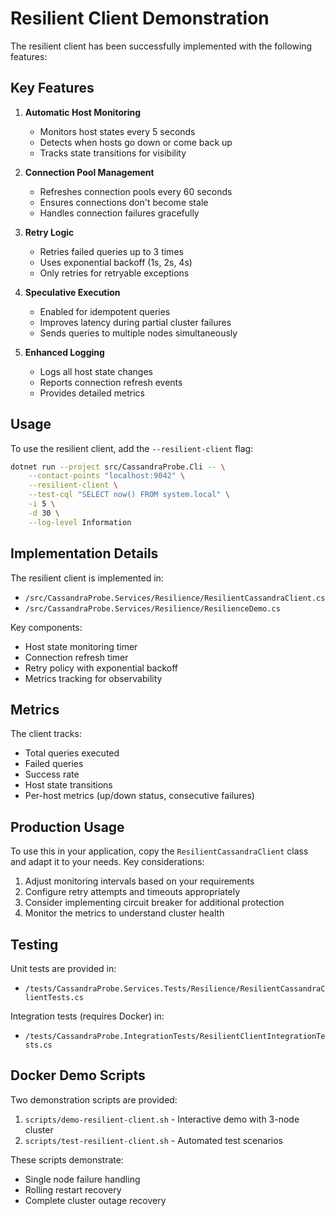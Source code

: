 # Resilient Client Demonstration

The resilient client has been successfully implemented with the following features:

## Key Features

1. **Automatic Host Monitoring**
   - Monitors host states every 5 seconds
   - Detects when hosts go down or come back up
   - Tracks state transitions for visibility

2. **Connection Pool Management**
   - Refreshes connection pools every 60 seconds
   - Ensures connections don't become stale
   - Handles connection failures gracefully

3. **Retry Logic**
   - Retries failed queries up to 3 times
   - Uses exponential backoff (1s, 2s, 4s)
   - Only retries for retryable exceptions

4. **Speculative Execution**
   - Enabled for idempotent queries
   - Improves latency during partial cluster failures
   - Sends queries to multiple nodes simultaneously

5. **Enhanced Logging**
   - Logs all host state changes
   - Reports connection refresh events
   - Provides detailed metrics

## Usage

To use the resilient client, add the `--resilient-client` flag:

```bash
dotnet run --project src/CassandraProbe.Cli -- \
    --contact-points "localhost:9042" \
    --resilient-client \
    --test-cql "SELECT now() FROM system.local" \
    -i 5 \
    -d 30 \
    --log-level Information
```

## Implementation Details

The resilient client is implemented in:
- `/src/CassandraProbe.Services/Resilience/ResilientCassandraClient.cs`
- `/src/CassandraProbe.Services/Resilience/ResilienceDemo.cs`

Key components:
- Host state monitoring timer
- Connection refresh timer
- Retry policy with exponential backoff
- Metrics tracking for observability

## Metrics

The client tracks:
- Total queries executed
- Failed queries
- Success rate
- Host state transitions
- Per-host metrics (up/down status, consecutive failures)

## Production Usage

To use this in your application, copy the `ResilientCassandraClient` class and adapt it to your needs. Key considerations:

1. Adjust monitoring intervals based on your requirements
2. Configure retry attempts and timeouts appropriately
3. Consider implementing circuit breaker for additional protection
4. Monitor the metrics to understand cluster health

## Testing

Unit tests are provided in:
- `/tests/CassandraProbe.Services.Tests/Resilience/ResilientCassandraClientTests.cs`

Integration tests (requires Docker) in:
- `/tests/CassandraProbe.IntegrationTests/ResilientClientIntegrationTests.cs`

## Docker Demo Scripts

Two demonstration scripts are provided:

1. `scripts/demo-resilient-client.sh` - Interactive demo with 3-node cluster
2. `scripts/test-resilient-client.sh` - Automated test scenarios

These scripts demonstrate:
- Single node failure handling
- Rolling restart recovery
- Complete cluster outage recovery